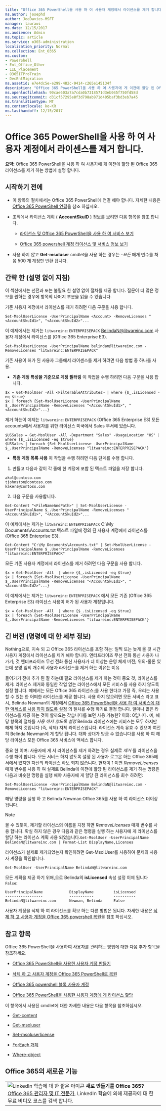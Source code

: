 ```yaml
---
title: "Office 365 PowerShell을 사용 하 여 사용자 계정에서 라이센스를 제거 합니다."
ms.author: josephd
author: JoeDavies-MSFT
manager: laurawi
ms.date: 12/15/2017
ms.audience: Admin
ms.topic: article
ms.service: o365-administration
localization_priority: Normal
ms.collection: Ent_O365
ms.custom:
- PowerShell
- Ent_Office_Other
- LIL_Placement
- O365ITProTrain
- DecEntMigration
ms.assetid: e7e4dc5e-e299-482c-9414-c265e145134f
description: "Office 365 PowerShell을 사용 하 여 사용자에 게 이전에 할당 된 Office 365 라이선스를 제거 하는 방법에 설명 합니다."
ms.openlocfilehash: 90cae603a7a7cda0b7318571d3eb045f750fd58d
ms.sourcegitcommit: d31cf57295e8f3d798ab971d405baf3bd3eb7a45
ms.translationtype: MT
ms.contentlocale: ko-KR
ms.lasthandoff: 12/15/2017
---
```

# <a name="remove-licenses-from-user-accounts-with-office-365-powershell"></a>Office 365 PowerShell을 사용 하 여 사용자 계정에서 라이센스를 제거 합니다.

**요약:** Office 365 PowerShell을 사용 하 여 사용자에 게 이전에 할당 된 Office 365 라이선스를 제거 하는 방법에 설명 합니다.
  
## <a name="before-you-begin"></a>시작하기 전에

- 이 항목의 절차에서는 Office 365 PowerShell에 연결 해야 합니다. 자세한 내용은 [Office 365 PowerShell 연결](connect-to-office-365-powershell.md)을 참조 하십시오.
    
- 조직에서 라이선스 계획 ( **AccountSkuID** ) 정보를 보려면 다음 항목을 참조 합니다.
    
  - [라이선스 및 Office 365 PowerShell을 사용 하 여 서비스 보기](view-licenses-and-services-with-office-365-powershell.md)
    
  - [Office 365 powershell 계정 라이선스 및 서비스 정보 보기](view-account-license-and-service-details-with-office-365-powershell.md)
    
- 사용 하지 않고 **Get-msoluser** cmdlet을 사용 하는 경우는 _-모든_ 매개 변수를 처음 500 개 계정만 반환 됩니다.
    
## <a name="the-short-version-instructions-without-explanations"></a>간략 한 (설명 없이 지침)
<a name="ShortVersion"> </a>

이 섹션에서는 선전과 또는 불필요 한 설명 없이 절차를 제공 합니다. 질문이 더 많은 정보를 원하는 경우에 항목의 나머지 부분을 읽을 수 있습니다.
  
기존 사용자 계정에서 라이센스를 제거 하려면 다음 구문을 사용 합니다.
  
```
Set-MsolUserLicense -UserPrincipalName <Account> -RemoveLicenses "<AccountSkuId1>", "<AccountSkuId2>"...
```

이 예제에서는 제거는 `litwareinc:ENTERPRISEPACK` BelindaN@litwareinc.com 사용자 계정에서 라이선스를 (Office 365 Enterprise E3).
  
```
Set-MsolUserLicense -UserPrincipalName belindan@litwareinc.com -RemoveLicenses "litwareinc:ENTERPRISEPACK"
```

기존 사용이 허가 된 사용자 그룹에서 라이센스를 제거 하려면 다음 방법 중 하나를 사용.
  
- **기존 계정 특성을 기준으로 계정 필터링** 이 작업을 수행 하려면 다음 구문을 사용 합니다.
    
```
$x = Get-MsolUser -All <FilterableAttributes> | where {$_.isLicensed -eq $true}
$x | foreach {Set-MsolUserLicense -UserPrincipalName $_.UserPrincipalName -RemoveLicenses "<AccountSkuId1>", "<AccountSkuId2>"...}
```

제거 하는이 예제는 `litwareinc:ENTERPRISEPACK` (Office 365 Enterprise E3) 모든 accounts에서 사용자를 위한 라이선스 미국에서 Sales 부서에 있습니다.
    
```
$USSales = Get-MsolUser -All -Department "Sales" -UsageLocation "US" | where {$_.isLicensed -eq $true}
$USSales | foreach {Set-MsolUserLicense -UserPrincipalName $_.UserPrincipalName -RemoveLicenses "litwareinc:ENTERPRISEPACK"}
```

- **특정 계정 목록 사용** 이 작업을 수행 하려면 다음 단계를 수행 합니다.
    
1. 만들고 다음과 같이 각 줄에 한 계정에 포함 된 텍스트 파일을 저장 합니다.
    
  ```
akol@contoso.com
tjohnston@contoso.com
kakers@contoso.com
  ```

2. 다음 구문을 사용합니다.
    
  ```
  Get-Content "<FileNameAndPath>" | Set-MsolUserLicense -UserPrincipalName $_.UserPrincipalName -RemoveLicenses "<AccountSkuId1>", "<AccountSkuId2>"...
  ```

이 예제에서는 제거는 `litwareinc:ENTERPRISEPACK` C:\My Documents\Accounts.txt 텍스트 파일에 정의 된 사용자 계정에서 라이선스를 (Office 365 Enterprise E3).
    
  ```
  Get-Content "C:\My Documents\Accounts.txt" | Set-MsolUserLicense -UserPrincipalName $_.UserPrincipalName -RemoveLicenses "litwareinc:ENTERPRISEPACK"
  ```

모든 기존 사용자 계정에서 라이센스를 제거 하려면 다음 구문을 사용 합니다.
  
```
$x = Get-MsolUser -All  | where {$_.isLicensed -eq $true}
$x | foreach {Set-MsolUserLicense -UserPrincipalName $_.UserPrincipalName -RemoveLicenses "<AccountSkuId1>", "<AccountSkuId2>"...}
```

이 예제에서는 제거는 `litwareinc:ENTERPRISEPACK` 에서 모든 기존 (Office 365 Enterprise E3) 라이선스 사용이 허가 된 사용자 계정입니다.
  
```
$x = Get-MsolUser -All  | where {$_.isLicensed -eq $true}
$x | foreach {Set-MsolUserLicense -UserPrincipalName $_.UserPrincipalName -RemoveLicenses "litwareinc:ENTERPRISEPACK"}
```

## <a name="the-long-version-instructions-with-detailed-explanations"></a>긴 버전 (명령에 대 한 세부 정보)
<a name="LongVersion"> </a>

Nothing으로, 지속 되 고 Office 365 라이선스를 포함 하는: 일찍 또는 늦게 올 것 시간 사용자 계정에서 라이선스를 제거 해야 합니다. 엔터프라이즈 무선 전화 통신 사용자 나가기; 것 엔터프라이즈 무선 전화 통신 사용자가 더 이상는 운영 체제 버전; 위의-물론 있는데 분명 임의 개수의 사용자 라이선스를 제거 하는 이유는 이유
  
들어가기 전에 추가 된 잘 하는데 필요 라이선스를 제거 하는 것이 중요 것, 라이선스를 제거: 라이선스 제거와 동일한 작업 없는 라이선스에서 모든 서비스를 사용 하지 않도록 설정 합니다. 예에서는 모든 Office 365 라이선스;를 사용 한다고 가정 즉, 우리는 사용할 수 있는 한 어떠한 라이선스를 제공 합니다. 사용 하지 않으려면 모든 서비스 라고 표시, Belinda Newman의 계정에서 [Office 365 PowerShell을 사용 하 여 서비스에 대 한 액세스를 사용 하지 않도록 설정](disable-access-to-services-with-office-365-powershell.md) 의 절차를 수행 하기로 결정 합니다. 얼마나 많은 라이선스를 제공 하는 것이 할까요는 갖습니다를 보면 사용 가능한? 이와: 0입니다. 예, 해당 항목의 절차를 *사용 하지 않도록 설정* Belinda 라이선스에는 서비스는 모두 하지만 해제 하지 것입니다 (즉, 삭제) 자체 라이선스입니다. 라이선스 계속 유효 수 있으며 여전히 Belinda Newman에 게 할당 됩니다. 대화 상대가 방금 수 없습니다를 사용 하 여 해당 라이선스 모든 Office 365 서비스에 액세스 합니다.
  
중요 한 이며: 사용자에 게 서 라이선스를 제거 하려는 경우 실제로 *제거* 를 라이선스을 수행 해야 합니다. 모든 서비스 하지 않도록 설정 된 사용자 로그온 하는 Office 365에서에서 있지만 자신의 라이선스 확보 되지 않습니다. 현재이 1 이면 _RemoveLicenses_ 매개 변수를 사용 하 여 실제로 Belinda에 이전에 할당 된 라이선스를 제거 하는 명령은 다음과 비슷한 명령을 실행 해야 사용자에 게 할당 된 라이선스를 회수 하려면:
  
```
Set-MsolUserLicense -UserPrincipalName BelindaN@litwareinc.com -RemoveLicenses "litwareinc:ENTERPRISEPACK"
```

해당 명령을 실행 하 고 Belinda Newman Office 365를 사용 하 여 라이선스 더이상 됩니다.
  
> [!NOTE]
> 볼 수 있듯이, 제거할 라이선스의 이름을 지정 하면 _RemoveLicenses_ 매개 변수를 사용 합니다. 확실 하지 않은 경우 다음과 같은 명령을 실행 하는 사용자에 게 라이선스를 할당 하는 라이선스 계획 사용 되었습니다.`Get-MsolUser -UserPrincipalName BelindaN@litwareinc.com | Format-List DisplayName,Licenses`
  
라이선스가 실제로 제거되었는지 확인하려면 Get-MsolUser를 사용하여 문제의 사용자 계정을 확인합니다.
  
```
Get-MsolUser -UserPrincipalName BelindaN@litwareinc.com
```

모든 계획을 제공 하기 위해,으로 Belinda의 **isLicensed** 속성 설정 이제 됩니다 `False`:
  
```
UserPrincipalName            DisplayName         isLicensed
-----------------            -----------         ----------
BelindaN@litwareinc.com      Newman, Belinda     False
```

사용자 계정을 삭제 하 여 라이선스를 확보 하는 다른 방법은 됩니다. 자세한 내용은 [삭제 하 고 사용자 계정을 Office 365 powershell 복원](delete-and-restore-user-accounts-with-office-365-powershell.md)을 참조 하십시오.
  
## <a name="see-also"></a>참고 항목

Office 365 PowerShell을 사용하여 사용자를 관리하는 방법에 대한 다음 추가 항목을 참조하세요.
  
- [Office 365 PowerShell을 사용한 사용자 계정 만들기](create-user-accounts-with-office-365-powershell.md)
    
- [삭제 하 고 사용자 계정을 Office 365 PowerShell로 복원](delete-and-restore-user-accounts-with-office-365-powershell.md)
    
- [Office 365 powershell 블록 사용자 계정](block-user-accounts-with-office-365-powershell.md)
    
- [Office 365 PowerShell을 사용한 사용자 계정에 게 라이선스 할당](assign-licenses-to-user-accounts-with-office-365-powershell.md)
    
이 항목에서 사용된 cmdlet에 대한 자세한 내용은 다음 항목을 참조하십시오.
  
- [Get-content](https://go.microsoft.com/fwlink/p/?LinkId=289917)
    
- [Get-msoluser](https://go.microsoft.com/fwlink/p/?LinkId=691543)
    
- [Set-msoluserlicense](https://go.microsoft.com/fwlink/p/?LinkId=691548)
    
- [ForEach 개체](https://go.microsoft.com/fwlink/p/?LinkId=113300)
    
- [Where-object](https://go.microsoft.com/fwlink/p/?LinkId=113423)
    
## <a name="new-to-office-365"></a>Office 365의 새로운 기능

||
|:-----|
|![LinkedIn 학습에 대 한 짧은 아이콘](images/d547e1cb-7c66-422b-85be-7e7db2a9cf97.png) **새로 만들기를 Office 365?**         [Office 365 관리자 및 IT 전문가](https://support.office.com/article/Office-365-admin-and-IT-pro-courses-68cc9b95-0bdc-491e-a81f-ee70b3ec63c5), LinkedIn 학습에 의해 제공자에 대 한 무료 비디오 코스를 검색 합니다. |
   

